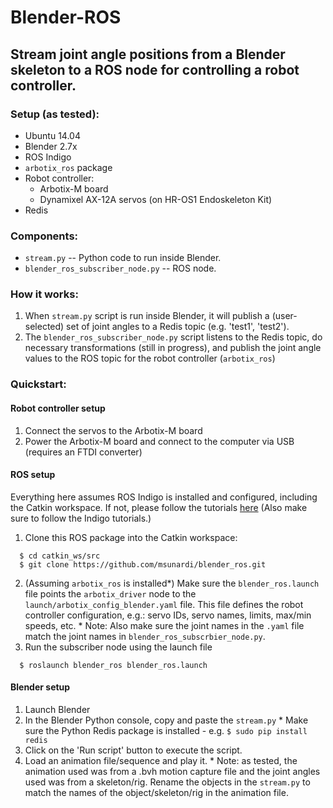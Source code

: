 # Blender-ROS

## Stream joint angle positions from a Blender skeleton to a ROS node for controlling a robot controller.

### Setup (as tested):
  * Ubuntu 14.04
  * Blender 2.7x
  * ROS Indigo
  * `arbotix_ros` package
  * Robot controller:
    * Arbotix-M board
    * Dynamixel AX-12A servos (on HR-OS1 Endoskeleton Kit)
  * Redis

### Components:
  * `stream.py` -- Python code to run inside Blender.
  * `blender_ros_subscriber_node.py` -- ROS node.

### How it works:
  1. When `stream.py` script is run inside Blender, it will publish a (user-selected) set of joint angles to a Redis topic (e.g. 'test1', 'test2').
  2. The `blender_ros_subscriber_node.py` script listens to the Redis topic, do necessary transformations (still in progress), and publish the joint angle values to the ROS topic for the robot controller (`arbotix_ros`)

### Quickstart:

#### Robot controller setup
  1. Connect the servos to the Arbotix-M board
  2. Power the Arbotix-M board and connect to the computer via USB (requires an FTDI converter)

#### ROS setup
Everything here assumes ROS Indigo is installed and configured, including the Catkin workspace. If not, please follow the tutorials [here](wiki.ros.org/ROS/Tutorials) (Also make sure to follow the Indigo tutorials.)
  1. Clone this ROS package into the Catkin workspace:
  ```
    $ cd catkin_ws/src
    $ git clone https://github.com/msunardi/blender_ros.git
  ```
  2. (Assuming `arbotix_ros` is installed\*) Make sure the `blender_ros.launch` file points the `arbotix_driver` node to the `launch/arbotix_config_blender.yaml` file. This file defines the robot controller configuration, e.g.: servo IDs, servo names, limits, max/min speeds, etc.
    * Note: Also make sure the joint names in the `.yaml` file match the joint names in `blender_ros_subscrbier_node.py`.
  3. Run the subscriber node using the launch file
  ```
    $ roslaunch blender_ros blender_ros.launch
  ```

#### Blender setup
  1. Launch Blender
  2. In the Blender Python console, copy and paste the `stream.py`
    * Make sure the Python Redis package is installed - e.g. `$ sudo pip install redis`
  3. Click on the 'Run script' button to execute the script.
  4. Load an animation file/sequence and play it.
    * Note: as tested, the animation used was from a .bvh motion capture file and the joint angles used was from a skeleton/rig. Rename the objects in the `stream.py` to match the names of the object/skeleton/rig in the animation file.
